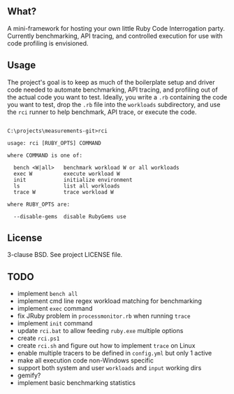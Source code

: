 ## What?

A mini-framework for hosting your own little Ruby Code Interrogation party.
Currently benchmarking, API tracing, and controlled execution for use with
code profiling is envisioned.

## Usage

The project's goal is to keep as much of the boilerplate setup and driver code
needed to automate benchmarking, API tracing, and profiling out of the actual
code you want to test. Ideally, you write a `.rb` containing the code you want
to test, drop the `.rb` file into the `workloads` subdirectory, and use the
`rci` runner to help benchmark, API trace, or execute the code.

<pre><code>
C:\projects\measurements-git>rci

usage: rci [RUBY_OPTS] COMMAND

where COMMAND is one of:

  bench &lt;W|all&gt;   benchmark workload W or all workloads
  exec W          execute workload W
  init            initialize environment
  ls              list all workloads
  trace W         trace workload W

where RUBY_OPTS are:

  --disable-gems  disable RubyGems use
</code></pre>

## License

3-clause BSD. See project LICENSE file.

## TODO

* implement `bench all`
* implement cmd line regex workload matching for benchmarking
* implement `exec` command
* fix JRuby problem in `processmonitor.rb` when running `trace`
* implement `init` command
* update `rci.bat` to allow feeding `ruby.exe` multiple options
* create `rci.ps1`
* create `rci.sh` and figure out how to implement `trace` on Linux
* enable multiple tracers to be defined in `config.yml` but only 1 active
* make all execution code non-Windows specific
* support both system and user `workloads` and `input` working dirs
* gemify?
* implement basic benchmarking statistics
